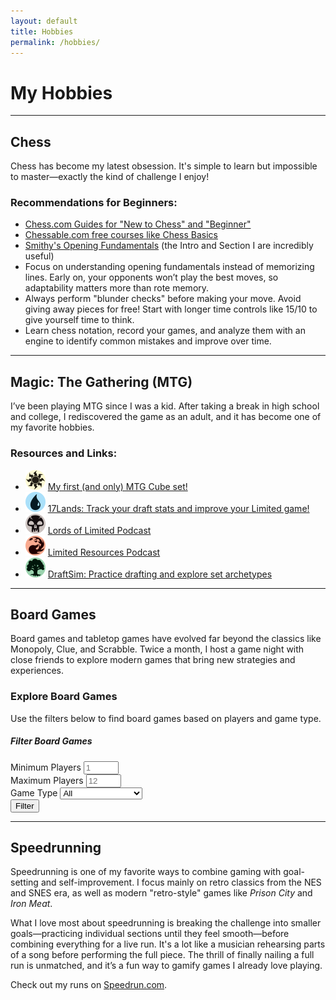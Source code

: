 ```yaml
---
layout: default
title: Hobbies
permalink: /hobbies/
---
```


# My Hobbies

---

## Chess

Chess has become my latest obsession. It's simple to learn but impossible to master—exactly the kind of challenge I enjoy!

### Recommendations for Beginners:
<ul>
    <li><i class="fas fa-chess-pawn"></i> <a href="https://www.chess.com/lessons/guide" target="_blank" rel="noopener noreferrer">Chess.com Guides for "New to Chess" and "Beginner"</a></li>
    <li><i class="fas fa-chess-knight"></i> <a href="https://www.chessable.com/chess-basics/course/27081/" target="_blank" rel="noopener noreferrer">Chessable.com free courses like Chess Basics</a></li>
    <li><i class="fas fa-chess-bishop"></i> <a href="https://www.chessable.com/course/21302/" target="_blank" rel="noopener noreferrer">Smithy's Opening Fundamentals</a> (the Intro and Section I are incredibly useful)</li>
    <li><i class="fas fa-chess-rook"></i> Focus on understanding opening fundamentals instead of memorizing lines. Early on, your opponents won’t play the best moves, so adaptability matters more than rote memory.</li>
    <li><i class="fas fa-chess-queen"></i> Always perform "blunder checks" before making your move. Avoid giving away pieces for free! Start with longer time controls like 15/10 to give yourself time to think.</li>
    <li><i class="fas fa-chess-king"></i> Learn chess notation, record your games, and analyze them with an engine to identify common mistakes and improve over time.</li>
</ul>

---

## Magic: The Gathering (MTG)

I’ve been playing MTG since I was a kid. After taking a break in high school and college, I rediscovered the game as an adult, and it has become one of my favorite hobbies.

### Resources and Links:
<ul>
    <li><img src="/assets/images/mtg/plains.svg" alt="Plains" width="32"> <a href="https://cubecobra.com/cube/overview/08077c8d-24d8-4e14-a571-fceff902d343" target="_blank" rel="noopener noreferrer">My first (and only) MTG Cube set!</a></li>
    <li><img src="/assets/images/mtg/island.svg" alt="Island" width="32"> <a href="https://17lands.com/" target="_blank" rel="noopener noreferrer">17Lands: Track your draft stats and improve your Limited game!</a></li>
    <li><img src="/assets/images/mtg/swamp.svg" alt="Swamp" width="32"> <a href="https://www.lordsoflimited.com/" target="_blank" rel="noopener noreferrer">Lords of Limited Podcast</a></li>
    <li><img src="/assets/images/mtg/mountain.svg" alt="Mountain" width="32"> <a href="https://www.lrcast.com/" target="_blank" rel="noopener noreferrer">Limited Resources Podcast</a></li>
    <li><img src="/assets/images/mtg/forest.svg" alt="Forest" width="32"> <a href="https://draftsim.com/" target="_blank" rel="noopener noreferrer">DraftSim: Practice drafting and explore set archetypes</a></li>
</ul>

---

## Board Games

Board games and tabletop games have evolved far beyond the classics like Monopoly, Clue, and Scrabble. Twice a month, I host a game night with close friends to explore modern games that bring new strategies and experiences.

### Explore Board Games
Use the filters below to find board games based on players and game type.

<div class="card mb-4">
    <div class="card-body">
        <h5 class="card-title">Filter Board Games</h5>
        <div class="row">
            <div class="col-md-4">
                <label for="min-players" class="form-label">Minimum Players</label>
                <input type="number" id="min-players" class="form-control" placeholder="1" min="1" max="12">
            </div>
            <div class="col-md-4">
                <label for="max-players" class="form-label">Maximum Players</label>
                <input type="number" id="max-players" class="form-control" placeholder="12" min="1" max="12">
            </div>
			<div class="col-md-4">
				<label for="type" class="form-label">Game Type</label>
				<select id="type" class="form-select">
					<option value="">All</option>
					<option value="Strategy">Strategy</option>
					<option value="Party">Party</option>
					<option value="Deckbuilder">Deckbuilder</option>
					<option value="Cooperative">Cooperative</option>
					<option value="Worker Placement">Worker Placement</option>
					<option value="Teams">Teams</option>
				</select>
			</div>
        </div>
        <button class="btn btn-primary mt-3" onclick="fetchBoardGames()">Filter</button>
    </div>
</div>

<div id="game-list" class="row row-cols-1 row-cols-md-2 row-cols-lg-3 g-4">
</div>

<script src="/assets/js/boardgames.js"></script>
---

## Speedrunning

<p>Speedrunning is one of my favorite ways to combine gaming with goal-setting and self-improvement. I focus mainly on retro classics from the NES and SNES era, as well as modern "retro-style" games like <em>Prison City</em> and <em>Iron Meat</em>.</p>

<p>What I love most about speedrunning is breaking the challenge into smaller goals—practicing individual sections until they feel smooth—before combining everything for a live run. It's a lot like a musician rehearsing parts of a song before performing the full piece. The thrill of finally nailing a full run is unmatched, and it’s a fun way to gamify games I already love playing.</p>

<p>Check out my runs on <a href="https://www.speedrun.com/users/nescapeplan" target="_blank" rel="noopener noreferrer">Speedrun.com</a>.</p>
